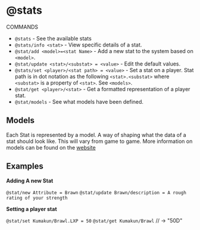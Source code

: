 # @stats

COMMANDS

- `@stats` - See the available stats
- `@stats/info <stat>` - View specific details of a stat.
- `@stat/add <model>=<stat Name>` - Add a new stat to the system based on `<model>`.
- `@stat/update <stat>/<substat> = <value>` - Edit the default values.
- `@stats/set <player>/<stat path> = <value>` - Set a stat on a player. Stat path is in dot notation as the following `<stat>.<substat>` where `<substat>` is a property of `<stat>`. See `<models>`.
- `@stat/get <player>/<stat>` - Get a formatted representation of a player stat.
- `@stat/models` - See what models have been defined.

## Models

Each Stat is represented by a model. A way of shaping what the data of a stat should look like. This will vary from game to game. More information on models can be found on the [website](https://github.com/digibeardev/UrsaMU/wiki/Stats)

## Examples

**Adding A new Stat**

`@stat/new Attribute = Brawn`
`@stat/update Brawn/description = A rough rating of your strength`

**Setting a player stat**

`@stat/set Kumakun/Brawl.LXP = 50`
`@stat/get Kumakun/Brawl` // -> "50D"
